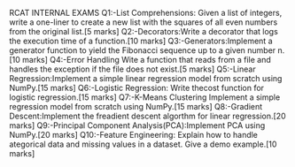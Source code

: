 RCAT INTERNAL EXAMS 
Q1:-List Comprehensions: Given a list of integers, write a one-liner to create a new list with the squares of all even numbers from the original list.[5 marks]
Q2:-Decorators:Write a decorator that logs the execution time of a function.[10 marks]
Q3:-Generators:Implement a generator function to yield the Fibonacci sequence up to a given number n.[10 marks]
Q4:-Error Handling Wite a function that reads from a file and handles the exception if the file does not exist.[5 marks]
Q5:-Linear Regression:Implement a simple linear regression model from scratch using NumPy.[15 marks]
Q6:-Logistic Regression: Write thecost function for logistic regression.[15 marks]
Q7:-K-Means Clustering Implement a simple regression model from scratch using NumPy.[15 marks]
Q8:-Gradient Descent:Implement the freadient descent algorthm for linear regression.[20 marks]
Q9:-Principal Component Analysis(PCA):Implement PCA using NumPy.[20 marks]
Q10:-Feature Engineering: Explain how to handle ategorical data and missing values in a dataset. Give a demo example.[10 marks]